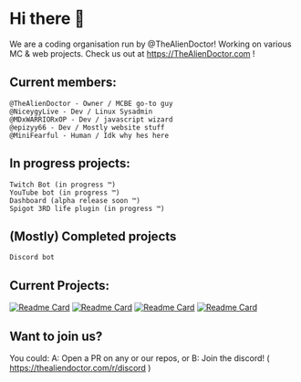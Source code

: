 # Hi there 👋

We are a coding organisation run by @TheAlienDoctor! Working on various MC & web projects. Check us out at https://TheAlienDoctor.com !


## Current members:

    @TheAlienDoctor - Owner / MCBE go-to guy
    @NiceygyLive - Dev / Linux Sysadmin
    @MDxWARRIORxOP - Dev / javascript wizard
    @epizyy66 - Dev / Mostly website stuff
    @MiniFearful - Human / Idk why hes here

## In progress projects:
    Twitch Bot (in progress ™️)
    YouTube bot (in progress ™️)
    Dashboard (alpha release soon ™️)
    Spigot 3RD life plugin (in progress ™️)
  
## (Mostly) Completed projects
    Discord bot
    
    
## Current Projects:
  [![Readme Card](https://github-readme-stats.vercel.app/api/pin/?username=ufo-studios&repo=thealiendoctor.com)](https://github.com/ufo-studios/thealiendoctor.com) [![Readme Card](https://github-readme-stats.vercel.app/api/pin/?username=ufo-studios&repo=AlienBot-Discord)](https://github.com/UFO-Studios/AlienBot-Discord) [![Readme Card](https://github-readme-stats.vercel.app/api/pin/?username=ufo-studios&repo=AlienBot-Youtube)](https://github.com/UFO-Studios/AlienBot-Youtube) [![Readme Card](https://github-readme-stats.vercel.app/api/pin/?username=ufo-studios&repo=AlienBot-Twitch)](https://github.com/UFO-Studios/AlienBot-Twitch)
    
    
## Want to join us?

 You could:
        A: Open a PR on any or our repos, or 
        B: Join the discord! ( https://thealiendoctor.com/r/discord )
        
